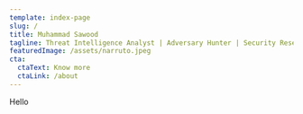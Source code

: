 ```yaml
---
template: index-page
slug: /
title: Muhammad Sawood
tagline: Threat Intelligence Analyst | Adversary Hunter | Security Researcher
featuredImage: /assets/narruto.jpeg
cta:
  ctaText: Know more
  ctaLink: /about
---
```

Hello